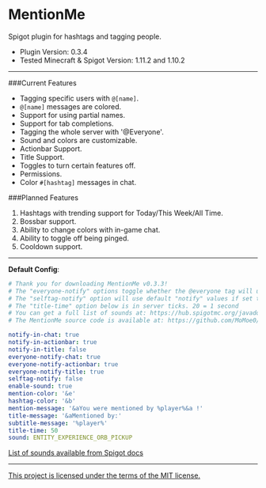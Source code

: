 # MentionMe
Spigot plugin for hashtags and tagging people.
* Plugin Version: 0.3.4
* Tested Minecraft & Spigot Version: 1.11.2 and 1.10.2

---

###Current Features
* Tagging specific users with `@[name]`.
* `@[name]` messages are colored.
* Support for using partial names.
* Support for tab completions.
* Tagging the whole server with '@Everyone'.
* Sound and colors are customizable.
* Actionbar Support.
* Title Support.
* Toggles to turn certain features off.
* Permissions.
* Color `#[hashtag]` messages in chat.

###Planned Features
1. Hashtags with trending support for Today/This Week/All Time.
2. Bossbar support.
3. Ability to change colors with in-game chat.
4. Ability to toggle off being pinged.
5. Cooldown support.

---

**Default Config**:
```YAML
# Thank you for downloading MentionMe v0.3.3!
# The "everyone-notify" options toggle whether the @everyone tag will use the features listed.
# The "selftag-notify" option will use default "notify" values if set to true.
# The "title-time" option below is in server ticks. 20 = 1 second
# You can get a full list of sounds at: https://hub.spigotmc.org/javadocs/spigot/org/bukkit/Sound.html
# The MentionMe source code is available at: https://github.com/MoMoe0/MentionMe

notify-in-chat: true
notify-in-actionbar: true
notify-in-title: false
everyone-notify-chat: true
everyone-notify-actionbar: true
everyone-notify-title: true
selftag-notify: false
enable-sound: true
mention-color: '&e'
hashtag-color: '&b'
mention-message: '&aYou were mentioned by %player%&a !'
title-message: '&aMentioned by:'
subtitle-message: '%player%'
title-time: 50
sound: ENTITY_EXPERIENCE_ORB_PICKUP
```
[List of sounds available from Spigot docs](https://hub.spigotmc.org/javadocs/spigot/org/bukkit/Sound.html)

---

[This project is licensed under the terms of the MIT license.](https://github.com/MoMoe0/MentionMe/blob/master/LICSENSE.md)
